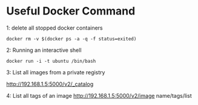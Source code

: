 # Useful Docker Command
1: delete all stopped docker containers
```
docker rm -v $(docker ps -a -q -f status=exited)
```

2: Running an interactive shell
```
docker run -i -t ubuntu /bin/bash
```


3: List all images from a private registry

http://192.168.1.5:5000/v2/_catalog

4: List all tags of an image
http://192.168.1.5:5000/v2/image name/tags/list
